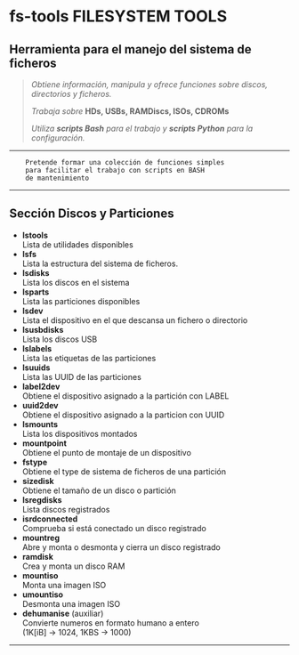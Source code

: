 # fs-tools FILESYSTEM TOOLS

## Herramienta para el manejo del sistema de ficheros

> *Obtiene información, manipula y ofrece funciones sobre discos, directorios y ficheros.*
>
> *Trabaja sobre* **HDs, USBs, RAMDiscs, ISOs, CDROMs**
>
> *Utiliza **scripts Bash** para el trabajo y **scripts Python** para la configuración.*
  
---

~~~text
    Pretende formar una colección de funciones simples  
    para facilitar el trabajo con scripts en BASH  
    de mantenimiento
~~~

---

## Sección Discos y Particiones

- **lstools**  
Lista de utilidades disponibles
- **lsfs**  
Lista la estructura del sistema de ficheros.
- **lsdisks**  
Lista los discos en el sistema
- **lsparts**  
Lista las particiones disponibles
- **lsdev**  
Lista el dispositivo en el que descansa un fichero o directorio
- **lsusbdisks**  
Lista los discos USB
- **lslabels**  
Lista las etiquetas de las particiones
- **lsuuids**  
Lista las UUID de las particiones
- **label2dev**  
Obtiene el dispositivo asignado a la partición con LABEL
- **uuid2dev**  
Obtiene el dispositivo asignado a la particion con UUID
- **lsmounts**  
Lista los dispositivos montados
- **mountpoint**  
Obtiene el punto de montaje de un dispositivo
- **fstype**  
Obtiene el type de sistema de ficheros de una partición
- **sizedisk**  
Obtiene el tamaño de un disco o partición
- **lsregdisks**  
Lista discos registrados
- **isrdconnected**  
Comprueba si está conectado un disco registrado
- **mountreg**  
Abre y monta o desmonta y cierra un disco registrado
- **ramdisk**  
Crea y monta un disco RAM
- **mountiso**  
Monta una imagen ISO
- **umountiso**  
Desmonta una imagen ISO
- **dehumanise** (auxiliar)  
Convierte numeros en formato humano a entero  
    (1K[iB] -> 1024, 1KBS -> 1000)

---
